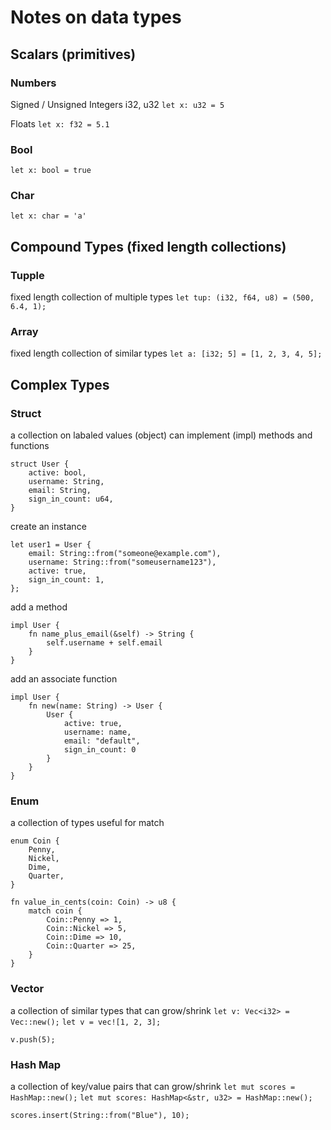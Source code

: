 # Notes on data types

## Scalars (primitives)

### Numbers

Signed / Unsigned Integers i32, u32
`let x: u32 = 5`

Floats
`let x: f32 = 5.1`

### Bool

`let x: bool = true`

### Char

`let x: char = 'a'`

## Compound Types (fixed length collections)

### Tupple

fixed length collection of multiple types
`let tup: (i32, f64, u8) = (500, 6.4, 1);`

### Array

fixed length collection of similar types
`let a: [i32; 5] = [1, 2, 3, 4, 5];`

## Complex Types

### Struct

a collection on labaled values (object)
can implement (impl) methods and functions

```
struct User {
    active: bool,
    username: String,
    email: String,
    sign_in_count: u64,
}
```

create an instance

```
let user1 = User {
    email: String::from("someone@example.com"),
    username: String::from("someusername123"),
    active: true,
    sign_in_count: 1,
};
```

add a method

```
impl User {
    fn name_plus_email(&self) -> String {
        self.username + self.email
    }
}
```

add an associate function

```
impl User {
    fn new(name: String) -> User {
        User {
            active: true,
            username: name,
            email: "default",
            sign_in_count: 0
        }
    }
}
```

### Enum

a collection of types
useful for match

```
enum Coin {
    Penny,
    Nickel,
    Dime,
    Quarter,
}
```

```
fn value_in_cents(coin: Coin) -> u8 {
    match coin {
        Coin::Penny => 1,
        Coin::Nickel => 5,
        Coin::Dime => 10,
        Coin::Quarter => 25,
    }
}
```

### Vector

a collection of similar types that can grow/shrink
`let v: Vec<i32> = Vec::new();`
`let v = vec![1, 2, 3];`

`v.push(5);`

### Hash Map

a collection of key/value pairs that can grow/shrink
`let mut scores = HashMap::new();`
`let mut scores: HashMap<&str, u32> = HashMap::new();`

`scores.insert(String::from("Blue"), 10);`
